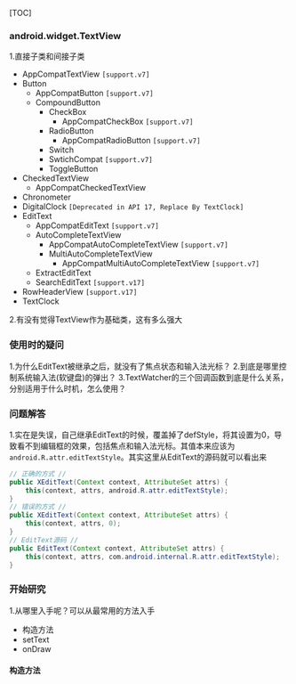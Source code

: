 
[TOC]

### android.widget.TextView

1.直接子类和间接子类
- AppCompatTextView `[support.v7]`
- Button
	- AppCompatButton `[support.v7]`
    - CompoundButton
    	- CheckBox
        	- AppCompatCheckBox `[support.v7]`
        - RadioButton
        	- AppCompatRadioButton `[support.v7]`
        - Switch
        - SwtichCompat `[support.v7]`
        - ToggleButton
- CheckedTextView
	- AppCompatCheckedTextView
- Chronometer
- DigitalClock
`[Deprecated in API 17, Replace By TextClock]`
- EditText
	- AppCompatEditText `[support.v7]`
    - AutoCompleteTextView
    	- AppCompatAutoCompleteTextView `[support.v7]`
        - MultiAutoCompleteTextView
        	- AppCompatMultiAutoCompleteTextView `[support.v7]`
    - ExtractEditText
    - SearchEditText `[support.v17]`
- RowHeaderView `[support.v17]`
- TextClock

2.有没有觉得TextView作为基础类，这有多么强大

### 使用时的疑问
1.为什么EditText被继承之后，就没有了焦点状态和输入法光标？
2.到底是哪里控制系统输入法(软键盘)的弹出？
3.TextWatcher的三个回调函数到底是什么关系，分别适用于什么时机，怎么使用？

### 问题解答
1.实在是失误，自己继承EditText的时候，覆盖掉了defStyle，将其设置为0，导致看不到编辑框的效果，包括焦点和输入法光标。其值本来应该为 `android.R.attr.editTextStyle`。其实这里从EditText的源码就可以看出来
``` Java
// 正确的方式 //
public XEditText(Context context, AttributeSet attrs) {
	this(context, attrs, android.R.attr.editTextStyle);
}
// 错误的方式 //
public XEditText(Context context, AttributeSet attrs) {
	this(context, attrs, 0);
}
// EditText源码 //
public EditText(Context context, AttributeSet attrs) {
	this(context, attrs, com.android.internal.R.attr.editTextStyle);
}
```

### 开始研究
1.从哪里入手呢？可以从最常用的方法入手
- 构造方法
- setText
- onDraw

#### 构造方法


[1]:https://developer.android.com/reference/android/widget/TextView.html
[2]:https://developer.android.com/guide/topics/ui/controls/text.html

